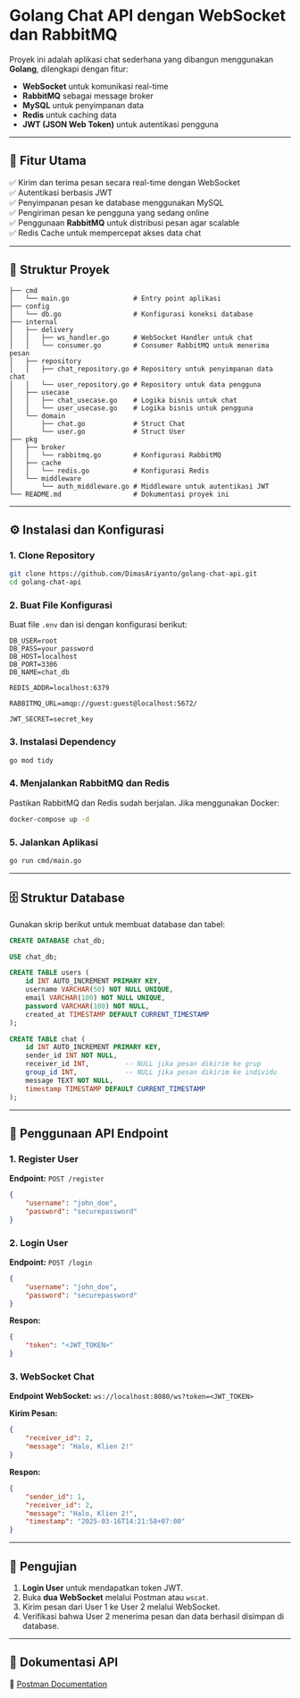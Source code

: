 # Golang Chat API dengan WebSocket dan RabbitMQ

Proyek ini adalah aplikasi chat sederhana yang dibangun menggunakan **Golang**, dilengkapi dengan fitur:
- **WebSocket** untuk komunikasi real-time
- **RabbitMQ** sebagai message broker
- **MySQL** untuk penyimpanan data
- **Redis** untuk caching data
- **JWT (JSON Web Token)** untuk autentikasi pengguna

---

## 🚀 Fitur Utama
✅ Kirim dan terima pesan secara real-time dengan WebSocket  
✅ Autentikasi berbasis JWT  
✅ Penyimpanan pesan ke database menggunakan MySQL  
✅ Pengiriman pesan ke pengguna yang sedang online  
✅ Penggunaan **RabbitMQ** untuk distribusi pesan agar scalable  
✅ Redis Cache untuk mempercepat akses data chat

---

## 📂 Struktur Proyek
```
├── cmd
│   └── main.go                # Entry point aplikasi
├── config
│   └── db.go                  # Konfigurasi koneksi database
├── internal
│   ├── delivery
│   │   ├── ws_handler.go      # WebSocket Handler untuk chat
│   │   └── consumer.go        # Consumer RabbitMQ untuk menerima pesan
│   ├── repository
│   │   ├── chat_repository.go # Repository untuk penyimpanan data chat
│   │   └── user_repository.go # Repository untuk data pengguna
│   ├── usecase
│   │   ├── chat_usecase.go    # Logika bisnis untuk chat
│   │   └── user_usecase.go    # Logika bisnis untuk pengguna
│   └── domain
│       ├── chat.go            # Struct Chat
│       └── user.go            # Struct User
├── pkg
│   ├── broker
│   │   └── rabbitmq.go        # Konfigurasi RabbitMQ
│   ├── cache
│   │   └── redis.go           # Konfigurasi Redis
│   └── middleware
│       └── auth_middleware.go # Middleware untuk autentikasi JWT
└── README.md                  # Dokumentasi proyek ini
```

---

## ⚙️ Instalasi dan Konfigurasi
### 1. Clone Repository
```bash
git clone https://github.com/DimasAriyanto/golang-chat-api.git
cd golang-chat-api
```

### 2. Buat File Konfigurasi
Buat file `.env` dan isi dengan konfigurasi berikut:
```
DB_USER=root
DB_PASS=your_password
DB_HOST=localhost
DB_PORT=3306
DB_NAME=chat_db

REDIS_ADDR=localhost:6379

RABBITMQ_URL=amqp://guest:guest@localhost:5672/

JWT_SECRET=secret_key
```

### 3. Instalasi Dependency
```bash
go mod tidy
```

### 4. Menjalankan RabbitMQ dan Redis
Pastikan RabbitMQ dan Redis sudah berjalan. Jika menggunakan Docker:
```bash
docker-compose up -d
```

### 5. Jalankan Aplikasi
```bash
go run cmd/main.go
```

---

## 🗄️ Struktur Database
Gunakan skrip berikut untuk membuat database dan tabel:

```sql
CREATE DATABASE chat_db;

USE chat_db;

CREATE TABLE users (
    id INT AUTO_INCREMENT PRIMARY KEY,
    username VARCHAR(50) NOT NULL UNIQUE,
    email VARCHAR(100) NOT NULL UNIQUE,
    password VARCHAR(100) NOT NULL,
    created_at TIMESTAMP DEFAULT CURRENT_TIMESTAMP
);

CREATE TABLE chat (
    id INT AUTO_INCREMENT PRIMARY KEY,
    sender_id INT NOT NULL,
    receiver_id INT,         -- NULL jika pesan dikirim ke grup
    group_id INT,            -- NULL jika pesan dikirim ke individu
    message TEXT NOT NULL,
    timestamp TIMESTAMP DEFAULT CURRENT_TIMESTAMP
);
```

---

## 🔎 Penggunaan API Endpoint
### 1. **Register User**
**Endpoint:** `POST /register`
```json
{
    "username": "john_doe",
    "password": "securepassword"
}
```

### 2. **Login User**
**Endpoint:** `POST /login`
```json
{
    "username": "john_doe",
    "password": "securepassword"
}
```
**Respon:**
```json
{
    "token": "<JWT_TOKEN>"
}
```

### 3. **WebSocket Chat**
**Endpoint WebSocket:** `ws://localhost:8080/ws?token=<JWT_TOKEN>`

**Kirim Pesan:**
```json
{
    "receiver_id": 2,
    "message": "Halo, Klien 2!"
}
```

**Respon:**
```json
{
    "sender_id": 1,
    "receiver_id": 2,
    "message": "Halo, Klien 2!",
    "timestamp": "2025-03-16T14:21:58+07:00"
}
```

---

## 🧪 Pengujian
1. **Login User** untuk mendapatkan token JWT.  
2. Buka **dua WebSocket** melalui Postman atau `wscat`.  
3. Kirim pesan dari User 1 ke User 2 melalui WebSocket.  
4. Verifikasi bahwa User 2 menerima pesan dan data berhasil disimpan di database.

---

## 📄 Dokumentasi API
📌 [Postman Documentation](https://documenter.getpostman.com/view/22351148/2sAYkBt22a)
